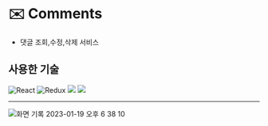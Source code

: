 # ✉️ Comments

- 댓글 조회,수정,삭제 서비스

## 사용한 기술

![React](https://img.shields.io/badge/react-%2320232a.svg?style=for-the-badge&logo=react&logoColor=%2361DAFB)
![Redux](https://img.shields.io/badge/redux-%23593d88.svg?style=for-the-badge&logo=redux&logoColor=white)
    <img src="https://img.shields.io/badge/Axios-5A29E4?style=for-the-badge&logo=Axios&logoColor=white"/> 
        <img src="https://img.shields.io/badge/tailwindcss-18324F?style=for-the-badge&logo=tailwindcss&logoColor=white"/> 

---

![화면 기록 2023-01-19 오후 6 38 10](https://user-images.githubusercontent.com/102455275/213408079-302fdab2-0cdf-4a5f-bc32-19f0393b3d1e.gif)


